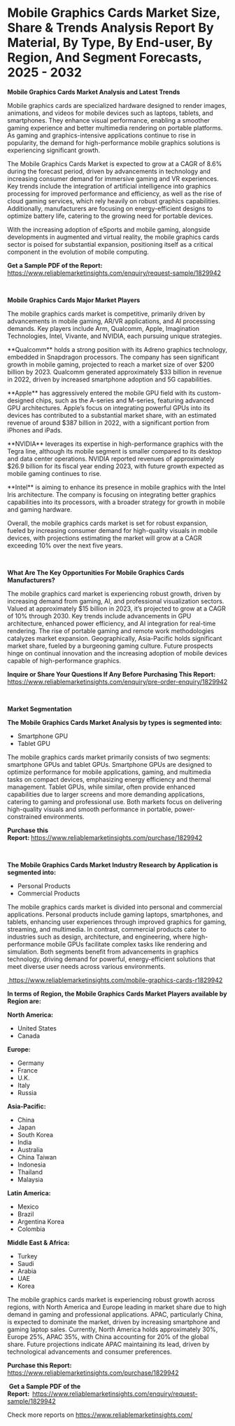 <p><h1>Mobile Graphics Cards Market Size, Share & Trends Analysis Report By Material, By Type, By End-user, By Region, And Segment Forecasts, 2025 - 2032</h1></p><p><strong>Mobile Graphics Cards Market Analysis and Latest Trends</strong></p>
<p><p>Mobile graphics cards are specialized hardware designed to render images, animations, and videos for mobile devices such as laptops, tablets, and smartphones. They enhance visual performance, enabling a smoother gaming experience and better multimedia rendering on portable platforms. As gaming and graphics-intensive applications continue to rise in popularity, the demand for high-performance mobile graphics solutions is experiencing significant growth.</p><p>The Mobile Graphics Cards Market is expected to grow at a CAGR of 8.6% during the forecast period, driven by advancements in technology and increasing consumer demand for immersive gaming and VR experiences. Key trends include the integration of artificial intelligence into graphics processing for improved performance and efficiency, as well as the rise of cloud gaming services, which rely heavily on robust graphics capabilities. Additionally, manufacturers are focusing on energy-efficient designs to optimize battery life, catering to the growing need for portable devices.</p><p>With the increasing adoption of eSports and mobile gaming, alongside developments in augmented and virtual reality, the mobile graphics cards sector is poised for substantial expansion, positioning itself as a critical component in the evolution of mobile computing.</p></p>
<p><strong>Get a Sample PDF of the Report:&nbsp;</strong> <a href="https://www.reliablemarketinsights.com/enquiry/request-sample/1829942?utm_campaign=3260&utm_medium=2&utm_source=Github&utm_content=ia&utm_term=06042025&utm_id=mobile-graphics-cards">https://www.reliablemarketinsights.com/enquiry/request-sample/1829942</a></p>
<p>&nbsp;</p>
<p><strong>Mobile Graphics Cards Major Market Players</strong></p>
<p><p>The mobile graphics cards market is competitive, primarily driven by advancements in mobile gaming, AR/VR applications, and AI processing demands. Key players include Arm, Qualcomm, Apple, Imagination Technologies, Intel, Vivante, and NVIDIA, each pursuing unique strategies.</p><p>**Qualcomm** holds a strong position with its Adreno graphics technology, embedded in Snapdragon processors. The company has seen significant growth in mobile gaming, projected to reach a market size of over $200 billion by 2023. Qualcomm generated approximately $33 billion in revenue in 2022, driven by increased smartphone adoption and 5G capabilities.</p><p>**Apple** has aggressively entered the mobile GPU field with its custom-designed chips, such as the A-series and M-series, featuring advanced GPU architectures. Apple’s focus on integrating powerful GPUs into its devices has contributed to a substantial market share, with an estimated revenue of around $387 billion in 2022, with a significant portion from iPhones and iPads.</p><p>**NVIDIA** leverages its expertise in high-performance graphics with the Tegra line, although its mobile segment is smaller compared to its desktop and data center operations. NVIDIA reported revenues of approximately $26.9 billion for its fiscal year ending 2023, with future growth expected as mobile gaming continues to rise.</p><p>**Intel** is aiming to enhance its presence in mobile graphics with the Intel Iris architecture. The company is focusing on integrating better graphics capabilities into its processors, with a broader strategy for growth in mobile and gaming hardware.</p><p>Overall, the mobile graphics cards market is set for robust expansion, fueled by increasing consumer demand for high-quality visuals in mobile devices, with projections estimating the market will grow at a CAGR exceeding 10% over the next five years.</p></p>
<p>&nbsp;</p>
<p><strong>What Are The Key Opportunities For Mobile Graphics Cards Manufacturers?</strong></p>
<p><p>The mobile graphics card market is experiencing robust growth, driven by increasing demand from gaming, AI, and professional visualization sectors. Valued at approximately $15 billion in 2023, it’s projected to grow at a CAGR of 10% through 2030. Key trends include advancements in GPU architecture, enhanced power efficiency, and AI integration for real-time rendering. The rise of portable gaming and remote work methodologies catalyzes market expansion. Geographically, Asia-Pacific holds significant market share, fueled by a burgeoning gaming culture. Future prospects hinge on continual innovation and the increasing adoption of mobile devices capable of high-performance graphics.</p></p>
<p><strong>Inquire or Share Your Questions If Any Before Purchasing This Report:</strong> <a href="https://www.reliablemarketinsights.com/enquiry/pre-order-enquiry/1829942?utm_campaign=3260&utm_medium=2&utm_source=Github&utm_content=ia&utm_term=06042025&utm_id=mobile-graphics-cards">https://www.reliablemarketinsights.com/enquiry/pre-order-enquiry/1829942</a></p>
<p>&nbsp;</p>
<p><strong>Market Segmentation</strong></p>
<p><strong>The Mobile Graphics Cards Market Analysis by types is segmented into:</strong></p>
<p><ul><li>Smartphone GPU</li><li>Tablet GPU</li></ul></p>
<p><p>The mobile graphics cards market primarily consists of two segments: smartphone GPUs and tablet GPUs. Smartphone GPUs are designed to optimize performance for mobile applications, gaming, and multimedia tasks on compact devices, emphasizing energy efficiency and thermal management. Tablet GPUs, while similar, often provide enhanced capabilities due to larger screens and more demanding applications, catering to gaming and professional use. Both markets focus on delivering high-quality visuals and smooth performance in portable, power-constrained environments.</p></p>
<p><strong>Purchase this Report:&nbsp;</strong><a href="https://www.reliablemarketinsights.com/purchase/1829942?utm_campaign=3260&utm_medium=2&utm_source=Github&utm_content=ia&utm_term=06042025&utm_id=mobile-graphics-cards">https://www.reliablemarketinsights.com/purchase/1829942</a></p>
<p>&nbsp;</p>
<p><strong>The Mobile Graphics Cards Market Industry Research by Application is segmented into:</strong></p>
<p><ul><li>Personal Products</li><li>Commercial Products</li></ul></p>
<p><p>The mobile graphics cards market is divided into personal and commercial applications. Personal products include gaming laptops, smartphones, and tablets, enhancing user experiences through improved graphics for gaming, streaming, and multimedia. In contrast, commercial products cater to industries such as design, architecture, and engineering, where high-performance mobile GPUs facilitate complex tasks like rendering and simulation. Both segments benefit from advancements in graphics technology, driving demand for powerful, energy-efficient solutions that meet diverse user needs across various environments.</p></p>
<p><a href="https://www.reliablemarketinsights.com/mobile-graphics-cards-r1829942?utm_campaign=3260&utm_medium=2&utm_source=Github&utm_content=ia&utm_term=06042025&utm_id=mobile-graphics-cards">&nbsp;https://www.reliablemarketinsights.com/mobile-graphics-cards-r1829942</a></p>
<p><strong>In terms of Region, the Mobile Graphics Cards Market Players available by Region are:</strong></p>
<p>
    <p> <strong> North America: </strong>
        <ul>
            <li>United States</li>
            <li>Canada</li>
        </ul>
        </p> 
    <p> <strong> Europe: </strong>
        <ul>
            <li>Germany</li>
            <li>France</li>
            <li>U.K.</li>
            <li>Italy</li>
            <li>Russia</li>
        </ul>
        </p> 
    <p> <strong> Asia-Pacific: </strong>
        <ul>
            <li>China</li>
            <li>Japan</li>
            <li>South Korea</li>
            <li>India</li>
            <li>Australia</li>
            <li>China Taiwan</li>
            <li>Indonesia</li>
            <li>Thailand</li>
            <li>Malaysia</li>
        </ul>
        </p> 
    <p> <strong> Latin America: </strong>
        <ul>
            <li>Mexico</li>
            <li>Brazil</li>
            <li>Argentina Korea</li>
            <li>Colombia</li>
        </ul>
        </p> 
    <p> <strong> Middle East & Africa: </strong>
        <ul>
            <li>Turkey</li>
            <li>Saudi</li>
            <li>Arabia</li>
            <li>UAE</li>
            <li>Korea</li>
        </ul>
    </p>
    </p>
<p><p>The mobile graphics cards market is experiencing robust growth across regions, with North America and Europe leading in market share due to high demand in gaming and professional applications. APAC, particularly China, is expected to dominate the market, driven by increasing smartphone and gaming laptop sales. Currently, North America holds approximately 30%, Europe 25%, APAC 35%, with China accounting for 20% of the global share. Future projections indicate APAC maintaining its lead, driven by technological advancements and consumer preferences.</p></p>
<p><strong>Purchase this Report: </strong><a href="https://www.reliablemarketinsights.com/purchase/1829942?utm_campaign=3260&utm_medium=2&utm_source=Github&utm_content=ia&utm_term=06042025&utm_id=mobile-graphics-cards">https://www.reliablemarketinsights.com/purchase/1829942</a></p>
<p>&nbsp;<strong>Get a Sample PDF of the Report:&nbsp;&nbsp;</strong><a href="https://www.reliablemarketinsights.com/enquiry/request-sample/1829942?utm_campaign=3260&utm_medium=2&utm_source=Github&utm_content=ia&utm_term=06042025&utm_id=mobile-graphics-cards">https://www.reliablemarketinsights.com/enquiry/request-sample/1829942</a></p>
<p><strong></strong></p>
<p>Check more reports on <a href="https://www.reliablemarketinsights.com/?utm_campaign=3260&utm_medium=2&utm_source=Github&utm_content=ia&utm_term=06042025&utm_id=mobile-graphics-cards">https://www.reliablemarketinsights.com/</a></p>